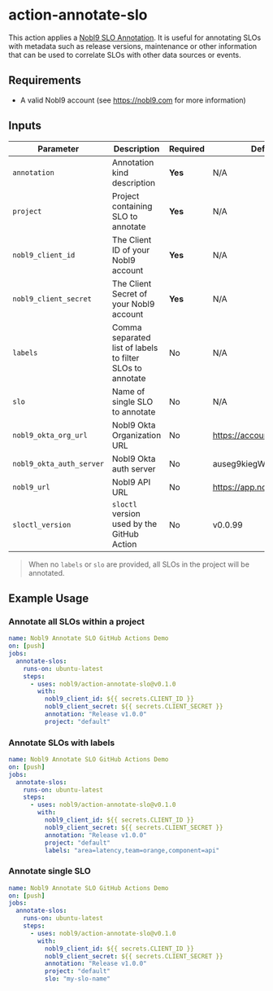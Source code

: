 # action-annotate-slo

This action applies a [Nobl9 SLO Annotation](https://docs.nobl9.com/Features/SLO_Annotations). It is useful for annotating SLOs with metadata such as release versions, maintenance or other information that can be used to correlate SLOs with other data sources or events.

## Requirements

- A valid Nobl9 account (see https://nobl9.com for more information)

## Inputs

| Parameter                | Description                                               | Required | Default                    |
|--------------------------|-----------------------------------------------------------|----------|----------------------------|
| `annotation`             | Annotation kind description                               | **Yes**  | N/A                        |
| `project`                | Project containing SLO to annotate                        | **Yes**  | N/A                        |
| `nobl9_client_id`        | The Client ID of your Nobl9 account                       | **Yes**  | N/A                        |
| `nobl9_client_secret`    | The Client Secret of your Nobl9 account                   | **Yes**  | N/A                        |
| `labels`                 | Comma separated list of labels to filter SLOs to annotate | No       | N/A                        |
| `slo`                    | Name of single SLO to annotate                            | No       | N/A                        |
| `nobl9_okta_org_url`     | Nobl9 Okta Organization URL                               | No       | https://accounts.nobl9.com |
| `nobl9_okta_auth_server` | Nobl9 Okta auth server                                    | No       | auseg9kiegWKEtJZC416       |
| `nobl9_url`              | Nobl9 API URL                                             | No       | https://app.nobl9.com/api  |
| `sloctl_version`         | `sloctl` version used by the GitHub Action                | No       | v0.0.99                    |

> When no `labels` or `slo` are provided, all SLOs in the project will be annotated.
## Example Usage

### Annotate all SLOs within a project
```yaml
name: Nobl9 Annotate SLO GitHub Actions Demo
on: [push]
jobs:
  annotate-slos:
    runs-on: ubuntu-latest
    steps:
      - uses: nobl9/action-annotate-slo@v0.1.0
        with:
          nobl9_client_id: ${{ secrets.CLIENT_ID }}
          nobl9_client_secret: ${{ secrets.CLIENT_SECRET }}
          annotation: "Release v1.0.0"
          project: "default"
```


### Annotate SLOs with labels
```yaml
name: Nobl9 Annotate SLO GitHub Actions Demo
on: [push]
jobs:
  annotate-slos:
    runs-on: ubuntu-latest
    steps:
      - uses: nobl9/action-annotate-slo@v0.1.0
        with:
          nobl9_client_id: ${{ secrets.CLIENT_ID }}
          nobl9_client_secret: ${{ secrets.CLIENT_SECRET }}
          annotation: "Release v1.0.0"
          project: "default"
          labels: "area=latency,team=orange,component=api"
```

### Annotate single SLO
```yaml
name: Nobl9 Annotate SLO GitHub Actions Demo
on: [push]
jobs:
  annotate-slos:
    runs-on: ubuntu-latest
    steps:
      - uses: nobl9/action-annotate-slo@v0.1.0
        with:
          nobl9_client_id: ${{ secrets.CLIENT_ID }}
          nobl9_client_secret: ${{ secrets.CLIENT_SECRET }}
          annotation: "Release v1.0.0"
          project: "default"
          slo: "my-slo-name"
```